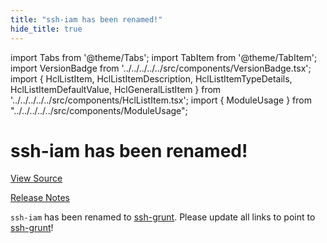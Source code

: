 ```yaml
---
title: "ssh-iam has been renamed!"
hide_title: true
---
```


import Tabs from '@theme/Tabs';
import TabItem from '@theme/TabItem';
import VersionBadge from '../../../../../src/components/VersionBadge.tsx';
import { HclListItem, HclListItemDescription, HclListItemTypeDetails, HclListItemDefaultValue, HclGeneralListItem } from '../../../../../src/components/HclListItem.tsx';
import { ModuleUsage } from "../../../../../src/components/ModuleUsage";

<VersionBadge repoTitle="Security Modules" version="0.68.6" lastModifiedVersion="0.13.0"/>

# ssh-iam has been renamed!

<a href="https://github.com/gruntwork-io/terraform-aws-security/tree/v0.68.6/modules/ssh-iam" className="link-button" title="View the source code for this module in GitHub.">View Source</a>

<a href="https://github.com/gruntwork-io/terraform-aws-security/releases/tag/v0.13.0" className="link-button" title="Release notes for only versions which impacted this module.">Release Notes</a>

`ssh-iam` has been renamed to [ssh-grunt](https://github.com/gruntwork-io/terraform-aws-security/tree/v0.68.6/modules/ssh-grunt). Please update all links to point to
[ssh-grunt](https://github.com/gruntwork-io/terraform-aws-security/tree/v0.68.6/modules/ssh-grunt)!


<!-- ##DOCS-SOURCER-START
{
  "originalSources": [
    "https://github.com/gruntwork-io/terraform-aws-security/tree/v0.68.6/modules/ssh-iam/readme.md",
    "https://github.com/gruntwork-io/terraform-aws-security/tree/v0.68.6/modules/ssh-iam/variables.tf",
    "https://github.com/gruntwork-io/terraform-aws-security/tree/v0.68.6/modules/ssh-iam/outputs.tf"
  ],
  "sourcePlugin": "module-catalog-api",
  "hash": "430254dff6aac3f84b70f55561acc581"
}
##DOCS-SOURCER-END -->
